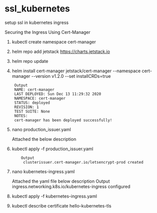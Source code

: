 # ssl_kubernetes
setup ssl in kubernetes ingress

Securing the Ingress Using Cert-Manager
1) kubectl create namespace cert-manager
2) helm repo add jetstack https://charts.jetstack.io
3) helm repo update
4) helm install cert-manager jetstack/cert-manager --namespace cert-manager --version v1.2.0 --set installCRDs=true
 
        Output
		NAME: cert-manager
		LAST DEPLOYED: Sun Dec 13 11:29:32 2020
		NAMESPACE: cert-manager
		STATUS: deployed
		REVISION: 1
		TEST SUITE: None
		NOTES:
		cert-manager has been deployed successfully!
 
5) nano production_issuer.yaml

      Attached the below description 
      
6) kubectl apply -f production_issuer.yaml

           Output 
            clusterissuer.cert-manager.io/letsencrypt-prod created
7) nano kubernetes-ingress.yaml


      Attached the yaml file below description 
      Output
          ingress.networking.k8s.io/kubernetes-ingress configured
	  
8) kubectl apply -f kubernetes-ingress.yaml
9) kubectl describe certificate hello-kubernetes-tls



